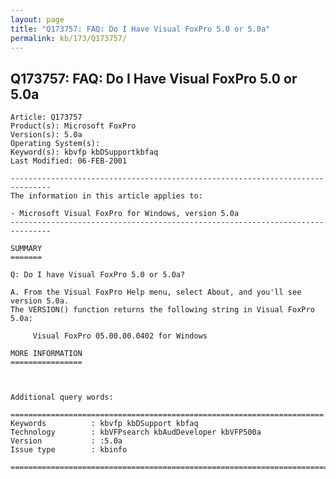 ```yaml
---
layout: page
title: "Q173757: FAQ: Do I Have Visual FoxPro 5.0 or 5.0a"
permalink: kb/173/Q173757/
---
```


## Q173757: FAQ: Do I Have Visual FoxPro 5.0 or 5.0a

	Article: Q173757
	Product(s): Microsoft FoxPro
	Version(s): 5.0a
	Operating System(s): 
	Keyword(s): kbvfp kbDSupportkbfaq
	Last Modified: 06-FEB-2001
	
	-------------------------------------------------------------------------------
	The information in this article applies to:
	
	- Microsoft Visual FoxPro for Windows, version 5.0a 
	-------------------------------------------------------------------------------
	
	SUMMARY
	=======
	
	Q: Do I have Visual FoxPro 5.0 or 5.0a?
	
	A. From the Visual FoxPro Help menu, select About, and you'll see version 5.0a.
	The VERSION() function returns the following string in Visual FoxPro 5.0a:
	
	     Visual FoxPro 05.00.00.0402 for Windows
	
	MORE INFORMATION
	================
	
	
	
	Additional query words:
	
	======================================================================
	Keywords          : kbvfp kbDSupport kbfaq
	Technology        : kbVFPsearch kbAudDeveloper kbVFP500a
	Version           : :5.0a
	Issue type        : kbinfo
	
	=============================================================================
	
